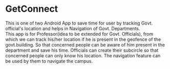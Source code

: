 # GetConnect
This is one of two Android App to save time for user by tracking Govt. official's location and helps in Navigation of Govt. Departments.    
This app is for Professor(idea to be extended for Govt. Officials), from which we can track his/her location if he is present in the geofence of the govt.building.
So that concerned people can be aware of him present in the department and save his time. Officials can create their subcircle so that concerned people can only know his location.
The navigation feature can be used by them to navigate the campus.


